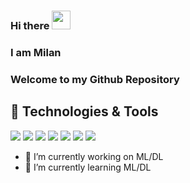 ### Hi there <img src="https://raw.githubusercontent.com/milanvarghese/milanvarghese/master/wave.gif" width="30px">
### I am Milan
### Welcome to my Github Repository

## 🔧 Technologies & Tools
![](https://img.shields.io/badge/Code-Python-informational?style=flat&logo=python&logoColor=white&color=2bbc8a)
![](https://img.shields.io/badge/Tools-VSCode-informational?style=flat&logo=python&logoColor=white&color=2bbc8a)
![](https://img.shields.io/badge/Libraries-Keras-informational?style=flat&logo=python&logoColor=white&color=2bbc8a)
![](https://img.shields.io/badge/Libraries-Heroku-informational?style=flat&logo=python&logoColor=white&color=2bbc8a)
![](https://img.shields.io/badge/Libraries-Streamlit-informational?style=flat&logo=python&logoColor=white&color=2bbc8a)
![](https://img.shields.io/badge/Tools-Colabs-informational?style=flat&logo=python&logoColor=white&color=2bbc8a)
![](https://img.shields.io/badge/Tools-Jupyter-informational?style=flat&logo=python&logoColor=white&color=2bbc8a)


- 🔭 I’m currently working on ML/DL
- 🌱 I’m currently learning ML/DL

<!--
**milanvarghese/milanvarghese** is a ✨ _special_ ✨ repository because its `README.md` (this file) appears on your GitHub profile.

Here are some ideas to get you started:


- 👯 I’m looking to collaborate on ...
- 🤔 I’m looking for help with ...
- 💬 Ask me about ...
- 📫 How to reach me: ...
- 😄 Pronouns: ...
- ⚡ Fun fact: ...
-->

